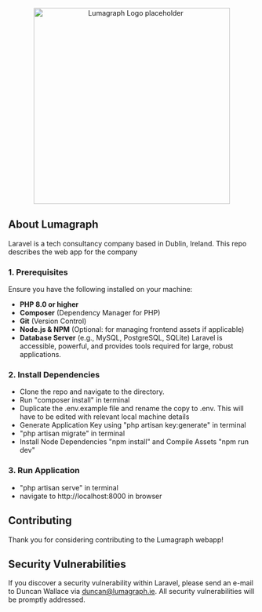 <p align="center"><a href="https://lumagraph.ie" target="_blank"><img src="https://upload.wikimedia.org/wikipedia/commons/8/84/Light_bulb_icon_red.svg" width="400" alt="Lumagraph Logo placeholder"></a></p>


## About Lumagraph

Laravel is a tech consultancy company based in Dublin, Ireland. This repo describes the web app for the company 

### 1. Prerequisites

Ensure you have the following installed on your machine:

- **PHP 8.0 or higher**
- **Composer** (Dependency Manager for PHP)
- **Git** (Version Control)
- **Node.js & NPM** (Optional: for managing frontend assets if applicable)
- **Database Server** (e.g., MySQL, PostgreSQL, SQLite)
Laravel is accessible, powerful, and provides tools required for large, robust applications.

### 2. Install Dependencies

- Clone the repo and navigate to the directory.
- Run "composer install" in terminal
- Duplicate the .env.example file and rename the copy to .env. This will have to be edited with relevant local machine details
- Generate Application Key using "php artisan key:generate" in terminal
- "php artisan migrate" in terminal
- Install Node Dependencies "npm install" and Compile Assets "npm run dev"

### 3. Run Application

- "php artisan serve" in terminal
- navigate to http://localhost:8000 in browser


## Contributing

Thank you for considering contributing to the Lumagraph webapp!


## Security Vulnerabilities

If you discover a security vulnerability within Laravel, please send an e-mail to Duncan Wallace via [duncan@lumagraph.ie](mailto:duncan@lumagraph.ie). All security vulnerabilities will be promptly addressed.

